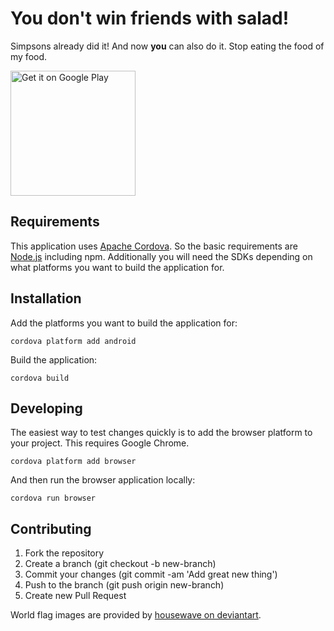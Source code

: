 # You don't win friends with salad!

Simpsons already did it!
And now **you** can also do it.
Stop eating the food of my food.

<a href='https://play.google.com/store/apps/details?id=com.ingoalbers.no_salad_friends'>
  <img width=200 alt='Get it on Google Play' src='https://play.google.com/intl/en_us/badges/images/generic/en_badge_web_generic.png'/>
</a>

## Requirements
This application uses [Apache Cordova](http://cordova.apache.org/).
So the basic requirements are [Node.js](http://nodejs.org) including npm.
Additionally you will need the SDKs depending on what platforms you want to build the application for.

## Installation
Add the platforms you want to build the application for:

`cordova platform add android`

Build the application:

`cordova build`

## Developing
The easiest way to test changes quickly is to add the browser platform to your project. This requires Google Chrome.

`cordova platform add browser`

And then run the browser application locally:

`cordova run browser`

## Contributing
1. Fork the repository
2. Create a branch (git checkout -b new-branch)
3. Commit your changes (git commit -am 'Add great new thing')
4. Push to the branch (git push origin new-branch)
5. Create new Pull Request

World flag images are provided by [housewave on deviantart](http://housewave.deviantart.com/art/World-Flags-44179700).
